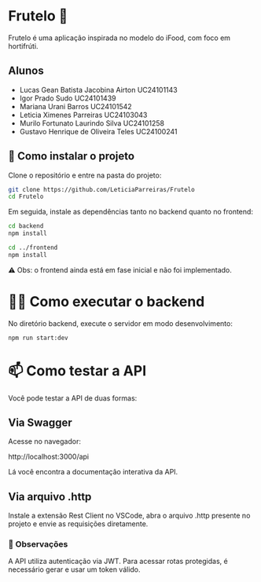 # Frutelo 🍓

Frutelo é uma aplicação inspirada no modelo do iFood, com foco em hortifrúti.

## Alunos 
- Lucas Gean Batista Jacobina Airton        UC24101143
- Igor Prado Sudo                           UC24101439   
- Mariana Urani Barros                      UC24101542
- Leticia Ximenes Parreiras                 UC24103043
- Murilo Fortunato Laurindo Silva           UC24101258
- Gustavo Henrique de Oliveira Teles        UC24100241

## 🚀 Como instalar o projeto

Clone o repositório e entre na pasta do projeto:

```bash
git clone https://github.com/LeticiaParreiras/Frutelo
cd Frutelo
```
Em seguida, instale as dependências tanto no backend quanto no frontend:

```bash
cd backend
npm install

cd ../frontend
npm install
```
⚠️ Obs: o frontend ainda está em fase inicial e não foi implementado.

# 🏃‍♀️ Como executar o backend
No diretório backend, execute o servidor em modo desenvolvimento:

```bash
npm run start:dev
```
# 📫 Como testar a API
Você pode testar a API de duas formas:

## Via Swagger

Acesse no navegador:

http://localhost:3000/api

Lá você encontra a documentação interativa da API.

## Via arquivo .http

Instale a extensão Rest Client no VSCode, abra o arquivo .http presente no projeto e envie as requisições diretamente.

### 📌 Observações
A API utiliza autenticação via JWT. Para acessar rotas protegidas, é necessário gerar e usar um token válido.
